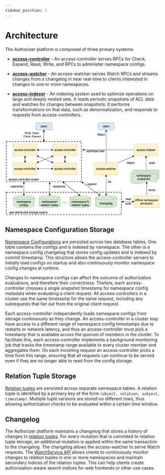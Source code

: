 ```yaml
---
sidebar_position: 1
---
```


# Architecture

The Authorizer platform is composed of three primary systems:

* [__access-controller__](https://github.com/authorizer-tech/access-controller) - An access-controller serves RPCs for Check, Expand, Read, Write, and RPCs to administer namespace configs.

* [__access-watcher__](https://github.com/authorizer-tech/access-watcher) - An access-watcher serves Watch RPCs and streams changes from a changelog in near real-time to clients interested in changes to one or more namespaces.

* [__access-indexer__](https://github.com/authorizer-tech/access-indexer) - An indexing system used to optimize operations on large and deeply nested sets. It reads periodic snapshots of ACL data and watches for changes between snapshots. It performs transformations on that data, such as denormalization, and responds to requests from access-controllers.


<p align="center">
    <img src="/img/architecture.png"/>
</p>


## Namespace Configuration Storage
[Namespace Configurations](./concepts/namespaces) are persisted across two database tables. One table contains the configs and is indexed by namespace. The other is a namespace config changelog that stores config updates and is indexed by commit timestamp. This structure allows the access-controller servers to initially load configs on startup and also continuously monitor namespace config changes at runtime.

Changes to namespace configs can affect the outcome of authorization evaluations, and therefore their correctness. Thefore, each access-controller chooses a single snapshot timestamp for namespace config metadata when evaluating a client request. All access-controllers in a cluster use the same timestamp for the same request, including any subrequests that fan out from the original client request.

Each access-controller independently loads namespace configs from storage continuously as they change. An access-controller in a cluster may have access to a different range of namespace config timestamps due to restarts or network latency, and thus an access-controller must pick a timestamp that is available across the quorum of members in the cluster. To facilitate this, each access-controller implements a background monitoring job that tracks the timestamp range available to every cluster member and aggregates them. On each incoming request an access-controller picks a time from this range, ensuring that all requests can continue to be served even if they are no longer able to read from the config storage.

## Relation Tuple Storage
[Relation tuples](./concepts/relation-tuples) are persisted across separate namespace tables. A relation tuple is identified by a primary key of the form `(object, relation, subject, timestamp)`. Multiple tuple versions are stored on different rows, thus allowing authorization checks to be evaluated within a certain time window.

## Changelog
The Authorizer platform maintains a changelog that stores a history of changes to [relation tuples](./concepts/relation-tuples). For every mutation that is commited to relation tuple storage, an additional mutation is applied within the same transaction to the changelog. The changelog allows the access-watcher to serve Watch requests. The [WatchService API](../api-reference/watch-service) allows clients to continuously monitor changes to relation tuples in one or more namespaces and maintain secondary indices of the relation tuples. This can help clients create authorization-aware search indices for web frontends or other use cases.